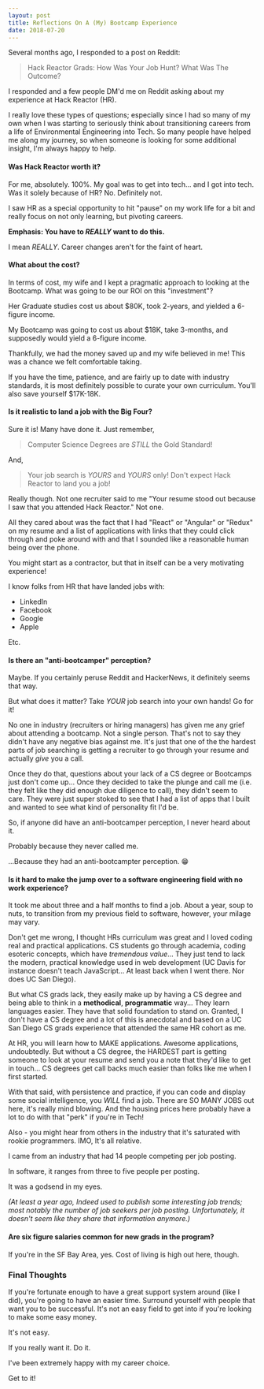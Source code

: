 ```yaml
---
layout: post
title: Reflections On A (My) Bootcamp Experience
date: 2018-07-20
---
```

Several months ago, I responded to a post on Reddit:

>Hack Reactor Grads: How Was Your Job Hunt? What Was The Outcome?

I responded and a few people DM'd me on Reddit asking about my experience at
Hack Reactor (HR).

I really love these types of questions; especially since I had so many of my own
when I was starting to seriously think about transitioning careers from a life of
Environmental Engineering into Tech. So many people have helped me along my
journey, so when someone is looking for some additional insight, I'm always happy to
help.

#### Was Hack Reactor worth it?
For me, absolutely. 100%. My goal was to get into tech... and I got into tech. Was
it solely because of HR? No. Definitely not.

I saw HR as a special opportunity to hit "pause" on my work life for a bit and
really focus on not only learning, but pivoting careers.

**Emphasis: You have to *REALLY* want to do this.**

I mean *REALLY*. Career changes aren't for the faint of heart.

#### What about the cost?
In terms of cost, my wife and I kept a pragmatic approach to looking at the
Bootcamp. What was going to be our ROI on this "investment"?

Her Graduate studies cost us about $80K, took 2-years, and yielded a 6-figure income.

My Bootcamp was going to cost us about $18K, take 3-months, and supposedly would yield
a 6-figure income.

Thankfully, we had the money saved up and my wife believed in me! This was a chance
we felt comfortable taking.

If you have the time, patience, and are fairly up to date with industry standards,
it is most definitely possible to curate your own curriculum. You'll also save yourself
$17K-18K.

#### Is it realistic to land a job with the Big Four?
Sure it is! Many have done it. Just remember,

>Computer Science Degrees are *STILL* the Gold Standard!

And,

>Your job search is *YOURS* and *YOURS* only! Don't expect Hack Reactor to land you a job!

Really though. Not one recruiter said to me "Your resume stood out because I saw
that you attended Hack Reactor." Not one.

All they cared about was the fact that I had "React" or "Angular" or "Redux" on
my resume and a list of applications with links that they could click through
and poke around with and that I sounded like a reasonable human being over the phone.

You might start as a contractor, but that in itself can be a very motivating experience!

I know folks from HR that have landed jobs with:

* LinkedIn
* Facebook
* Google
* Apple

Etc.

#### Is there an "anti-bootcamper" perception?
Maybe. If you certainly peruse Reddit and HackerNews, it definitely seems that way.

But what does it matter? Take *YOUR* job search into your own hands! Go for it!

No one in industry (recruiters or hiring managers) has given me any grief
about attending a bootcamp. Not a single person. That's not to say they didn't
have any negative bias against me. It's just that one of the the hardest parts
of job searching is getting a recruiter to go through your resume and actually
*give* you a call.

Once they do that, questions about your lack of a CS degree or Bootcamps just don't
come up... Once they decided to take the plunge and call me (i.e. they felt like
they did enough due diligence to call), they didn't seem to care. They were just
super stoked to see that I had a list of apps that I built and wanted to see what
kind of personality fit I'd be.

So, if anyone did have an anti-bootcamper perception, I never heard about it.

Probably because they never called me.

...Because they had an anti-bootcampter perception. 😁

#### Is it hard to make the jump over to a software engineering field with no work experience?
It took me about three and a half months to find a job. About a year, soup to nuts,
to transition from my previous field to software, however, your milage may vary.

Don't get me wrong, I thought HRs curriculum was great and I loved coding real
and practical applications. CS students go through academia, coding esoteric concepts,
which have *tremendous value*... They just tend to lack the modern,
practical knowledge used in web development (UC Davis for instance doesn't teach
JavaScript... At least back when I went there. Nor does UC San Diego).

But what CS grads lack, they easily make up by having a CS degree and being able to think
in a **methodical**, **programmatic** way... They learn languages easier. They have
that solid foundation to stand on. Granted, I don't have a CS degree and a lot of
this is anecdotal and based on a UC San Diego CS grads experience that attended
the same HR cohort as me.

At HR, you will learn how to MAKE applications. Awesome applications, undoubtedly.
But without a CS degree, the HARDEST part is getting someone to look at your
resume and send you a note that they'd like to get in touch... CS degrees get
call backs much easier than folks like me when I first started.

With that said, with persistence and practice, if you can code and display some
social intelligence, you *WILL* find a job. There are SO MANY JOBS out here, it's
really mind blowing. And the housing prices here probably have a lot to do with
that "perk" if you're in Tech!

Also - you might hear from others in the industry that it's saturated with rookie
programmers. IMO, It's all relative.

I came from an industry that had 14 people competing per job posting.

In software, it ranges from three to five people per posting.

It was a godsend in my eyes.

*(At least a year ago, Indeed used to publish some interesting job trends; most notably
the number of job seekers per job posting. Unfortunately, it doesn't seem like
they share that information anymore.)*

#### Are six figure salaries common for new grads in the program?
If you're in the SF Bay Area, yes. Cost of living is high out here, though.

### Final Thoughts
If you're fortunate enough to have a great support system around (like I did), you're
going to have an easier time. Surround yourself with people that want you to be
successful. It's not an easy field to get into if you're looking to make some
easy money.

It's not easy.

If you really want it. Do it.

I've been extremely happy with my career choice.

Get to it!
